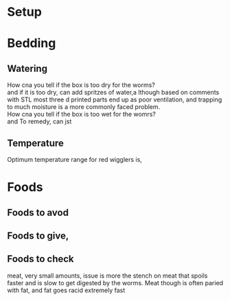 # Setup




# Bedding
## Watering
How cna you tell if the box is too dry for the worms? 
<br> and if it is too dry, can add spritzes of water,a lthough based on comments with STL most three d printed parts end up as poor ventilation,  and trapping to much moisture is a more commonly faced problem. 
<br> How cna you tell if the box is too wet for the womrs?
<br> and To remedy, can jst 
## Temperature
Optimum temperature range for red wigglers is, 

# Foods
## Foods to avod

## Foods to give, 



## Foods to check
meat, very small amounts, issue is more the stench on meat that spoils faster and is slow to get digested by the worms.
Meat though is often paried with fat, and fat goes racid extremely fast
